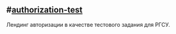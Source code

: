 #[authorization-test]()
-------------------------
Лендинг авторизации в качестве тестового задания для РГСУ.